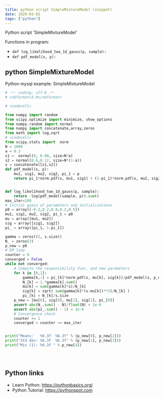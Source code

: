 ```yaml
---
title: python script SimpleMixtureModel (snippet)
date: 2020-03-03
tags: ["python"]
---
```

Python script 'SimpleMixtureModel'

Functions in program: 
* `def log_likelihood_two_1d_gauss(p, sample):`
* `def pdf_model(x, p):`

## python SimpleMixtureModel

Python mysql example: SimpleMixtureModel

```python
# -*- coding: utf-8 -*-
# <nbformat>3.0</nbformat>

# <codecell>

from numpy import random
from scipy.optimize import minimize, show_options
from numpy.random import normal
from numpy import concatenate,array,zeros
from math import log,sqrt
# <codecell>
from scipy.stats import  norm
N = 1000
a = 0.3
s1 =  normal(0, 0.08, size=N*a)
s2 = normal(0.6,0.12, size=N*(1-a))
s = concatenate([s1,s2])
def pdf_model(x, p):
    mu1, sig1, mu2, sig2, pi_1 = p
    return pi_1*norm.pdf(x, mu1, sig1) + (1-pi_1)*norm.pdf(x, mu2, sig2)


def log_likelihood_two_1d_gauss(p, sample):
    return -log(pdf_model(sample, p)).sum()
max_iter=100
# Initial guess of parameters and initializations
p0 = array([-0.2,0.2,0.8,0.2,0.5])
mu1, sig1, mu2, sig2, pi_1 = p0
mu = array([mu1, mu2])
sig = array([sig1, sig2])
pi_ = array([pi_1, 1-pi_1])

gamma = zeros((2, s.size))
N_ = zeros(2)
p_new = p0
# EM loop
counter = 0
converged = False
while not converged:
    # Compute the responsibility func. and new parameters
    for k in [0,1]:
        gamma[k,:] = pi_[k]*norm.pdf(s, mu[k], sig[k])/pdf_model(s, p_new)
        N_[k] = 1.*gamma[k].sum()
        mu[k] = sum(gamma[k]*s)/N_[k]
        sig[k] = sqrt( sum(gamma[k]*(s-mu[k])**2)/N_[k] )
        pi_[k] = N_[k]/s.size
    p_new = [mu[0], sig[0], mu[1], sig[1], pi_[0]]
    assert abs(N_.sum() - N)/float(N) < 1e-6 
    assert abs(pi_.sum() - 1) < 1e-6
    # Convergence check
    counter += 1
    converged = counter >= max_iter


print("Means:   %6.3f  %6.3f" % (p_new[0], p_new[2]))
print("Std dev: %6.3f  %6.3f" % (p_new[1], p_new[3]))
print("Mix (1): %6.3f " % p_new[4])





```

## Python links

- Learn Python: https://pythonbasics.org/
- Python Tutorial: https://pythonspot.com
